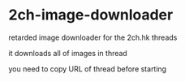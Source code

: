 # 2ch-image-downloader
retarded image downloader for the 2ch.hk threads

it downloads all of images in thread

you need to copy URL of thread before starting